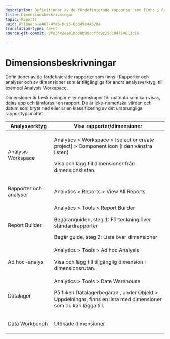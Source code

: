 ```yaml
---
description: Definitioner av de fördefinierade rapporter som finns i Rapporter och analyser och av dimensioner som är tillgängliga för andra analysverktyg, till exempel Analysis Workspace.
title: Dimensionsbeskrivningar
topic: Reports
uuid: 8518aacb-a407-4fa8-bc25-6b349c44528a
translation-type: tm+mt
source-git-commit: 3fe3442eae1bdd8b90acffc9c25d184714613c16

---
```



# Dimensionsbeskrivningar

Definitioner av de fördefinierade rapporter som finns i Rapporter och analyser och av dimensioner som är tillgängliga för andra analysverktyg, till exempel Analysis Workspace.

Dimensioner är beskrivningar eller egenskaper för mätdata som kan visas, delas upp och jämföras i en rapport. De är icke-numeriska värden och datum som bryts ned eller är en klassificering av det ursprungliga rapporttypsmåttet.

<table id="table_5F240226DE7C40D3B613178F5A829011"> 
 <thead> 
  <tr> 
   <th colname="col1" class="entry"> Analysverktyg </th> 
   <th colname="col2" class="entry"> Visa rapporter/dimensioner </th> 
  </tr>
 </thead>
 <tbody> 
  <tr> 
   <td colname="col1"> <p>Analysis Workspace </p> </td> 
   <td colname="col2"> <p><span class="ignoretag"><span class="uicontrol"> Analytics</span> &gt; <span class="uicontrol"> Workspace</span> &gt; <span class="uicontrol"> [select or create project]</span> &gt; <span class="uicontrol"> Component icon (i den vänstra listen)</span></span> </p> <p>Visa och lägg till dimensioner från dimensionslistan. </p> </td> 
  </tr> 
  <tr> 
   <td colname="col1"> <p>Rapporter och analyser </p> </td> 
   <td colname="col2"> <p><span class="uicontrol"> Analytics</span> &gt; <span class="uicontrol"> Reports</span> &gt; <span class="uicontrol"> View All Reports</span> </p> </td> 
  </tr> 
  <tr> 
   <td colname="col1"> <p>Report Builder </p> </td> 
   <td colname="col2"><span class="ignoretag"><span class="uicontrol"> Analytics</span> &gt; <span class="uicontrol"> Tools</span> &gt; <span class="uicontrol"> Report Builder</span></span> <p>Begäranguiden, steg 1: Förteckning över standardrapporter </p> <p>Begär guide, steg 2: Lista över dimensioner </p> </td> 
  </tr> 
  <tr> 
   <td colname="col1"> <p>Ad hoc-analys </p> </td> 
   <td colname="col2"><span class="ignoretag"><span class="uicontrol"> Analytics</span> &gt; <span class="uicontrol"> Tools</span> &gt; <span class="uicontrol"> Ad hoc Analysis</span></span> <p>Visa och lägg till tillgänglig dimension i dimensionsrutan. </p> </td> 
  </tr> 
  <tr> 
   <td colname="col1"> <p>Datalager </p> </td> 
   <td colname="col2"><span class="ignoretag"><span class="uicontrol"> Analytics</span> &gt; <span class="uicontrol"> Tools</span> &gt; <span class="uicontrol"> Date Warehouse</span></span> <p>På fliken <span class="uicontrol"> Datalagerbegäran</span> , under <span class="uicontrol"> Objekt</span> &gt; <span class="uicontrol"> Uppdelningar</span>, finns en lista med dimensioner som du kan lägga till. </p> </td> 
  </tr> 
  <tr> 
   <td colname="col1"> <p>Data Workbench </p> </td> 
   <td colname="col2"><a href="https://docs.adobe.com/content/help/en/data-workbench/using/dataset/extended-dimensions/c-abt-ex-dim.html"  > Utökade dimensioner</a> </td> 
  </tr> 
 </tbody> 
</table>

